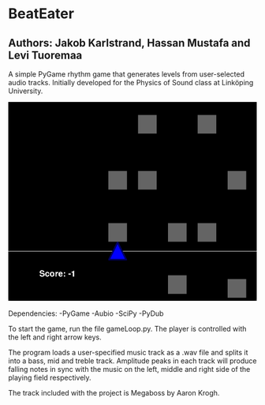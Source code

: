 # BeatEater
## Authors: Jakob Karlstrand, Hassan Mustafa and Levi Tuoremaa

A simple PyGame rhythm game that generates levels from user-selected audio tracks. Initially developed for the Physics of Sound class at Linköping University.

!["Brief gameplay footage"](demo_gif.gif)

Dependencies:
-PyGame
-Aubio
-SciPy
-PyDub

To start the game, run the file gameLoop.py. The player is controlled with the left and right arrow keys.

The program loads a user-specified music track as a .wav file and splits it into a bass, mid and treble track. Amplitude peaks in each track will produce falling notes in sync with the music on the left, middle and right side of the playing field respectively.

The track included with the project is Megaboss by Aaron Krogh.
